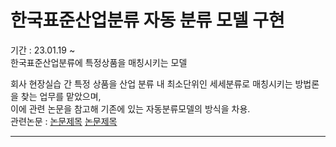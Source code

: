 # 한국표준산업분류 자동 분류 모델 구현
기간 : 23.01.19 ~  
한국표준산업분류에 특정상품을 매칭시키는 모델  

회사 현장실습 간 특정 상품을 산업 분류 내 최소단위인 세세분류로 매칭시키는 방법론을 찾는 업무를 맡았으며,  
이에 관련 논문을 참고해 기존에 있는 자동분류모델의 방식을 차용.  
관련논문 : [논문제목]()  [논문제목]()
***
